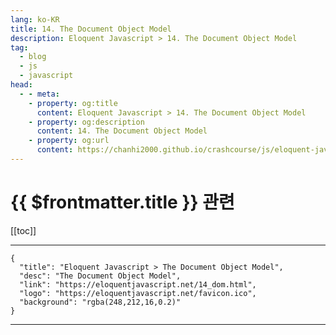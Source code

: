 ```yaml
---
lang: ko-KR
title: 14. The Document Object Model
description: Eloquent Javascript > 14. The Document Object Model
tag: 
  - blog
  - js
  - javascript
head:
  - - meta:
    - property: og:title
      content: Eloquent Javascript > 14. The Document Object Model
    - property: og:description
      content: 14. The Document Object Model
    - property: og:url
      content: https://chanhi2000.github.io/crashcourse/js/eloquent-javascript/14.html
---
```


# {{ $frontmatter.title }} 관련

[[toc]]

---

```component VPCard
{
  "title": "Eloquent Javascript > The Document Object Model",
  "desc": "The Document Object Model",
  "link": "https://eloquentjavascript.net/14_dom.html",
  "logo": "https://eloquentjavascript.net/favicon.ico",
  "background": "rgba(248,212,16,0.2)"
}
```

---

<TagLinks />